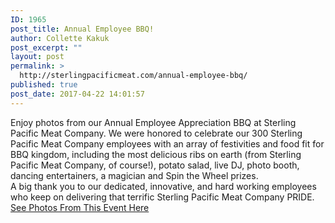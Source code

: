 ```yaml
---
ID: 1965
post_title: Annual Employee BBQ!
author: Collette Kakuk
post_excerpt: ""
layout: post
permalink: >
  http://sterlingpacificmeat.com/annual-employee-bbq/
published: true
post_date: 2017-04-22 14:01:57
---
```

<div>Enjoy photos from our Annual Employee Appreciation BBQ at Sterling Pacific Meat Company. We were honored to celebrate our 300 Sterling Pacific Meat Company employees with an array of festivities and food fit for BBQ kingdom, including the most delicious ribs on earth (from Sterling Pacific Meat Company, of course!), potato salad, live DJ, photo booth, dancing entertainers, a magician and Spin the Wheel prizes.</div>
<div></div>
<div>A big thank you to our dedicated, innovative, and hard working employees who keep on delivering that terrific Sterling Pacific Meat Company PRIDE.</div>
<a href="https://flic.kr/s/aHskToB8Sw" target="_blank" rel="noopener">See Photos From This Event Here</a>